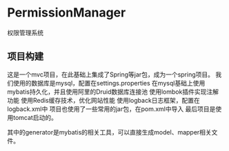 # PermissionManager
权限管理系统

## 项目构建
这是一个mvc项目，在此基础上集成了Spring等jar包，成为一个spring项目。
我们使用的数据库是mysql，配置在settings.properties
在mysql基础上使用mybatis持久化，并且使用阿里的Druid数据库连接池
使用lombok插件实现注解功能
使用Redis缓存技术，优化网站性能
使用logback日志框架，配置在logback.xml中
项目也使用了一些常用的jar包，在pom.xml中导入
最后项目是使用tomcat启动的。

其中的generator是mybatis的相关工具，可以直接生成model、mapper相关文件。



